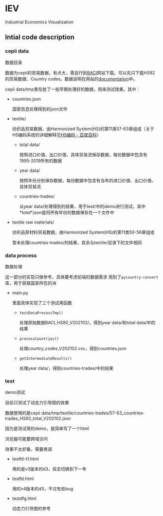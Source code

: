 # IEV
Industrial Economics Visualization

## Intial code description

### cepii data

数据目录

数据为cepii的贸易数据，有点大，需自行到[BACI](http://cepii.fr/CEPII/en/bdd_modele/presentation.asp?id=37)网站下载。可以先只下载HS92的贸易数据、Country codes。数据说明在网站的[documentation](http://www.cepii.fr/DATA_DOWNLOAD/baci/doc/DescriptionBACI.html)中。

cepii data/tmp里存放了一些早期处理好的数据，用来测试效果。其中：

- countries.json

	国家信息处理得到的json文件

- textile/

	纺织品贸易数据，由Harmonized System(HS)的第11类57-63章组成（关于HS编码系统的详细解释见[HS编码 - 百度百科](https://baike.baidu.com/item/HS%E7%BC%96%E7%A0%81/1532725?fr=aladdin)）

	- total data/

		按照进口价值、出口价值、具体贸易流保存数据，每份数据中包含有1995-2019所有的数据

	- year data/

		按照年份分别保存数据，每份数据中包含有当年的进口价值、出口价值、具体贸易流
	
	- countries-trades/

		从year data/处理得到的结果，用于test/中的demo进行测试。其中*_total_*.json是将所有年份的数据保存在一个文件中

- textile raw materials/

	纺织品原材料贸易数据，由Harmonized System(HS)的第11类50-56章组成

	暂未处理countries-trades/的结果，其余与textile/目录下的文件相同

### data process

数据处理

这一部分的实现只做参考，具体要考虑前端的数据需求
用到了`pycountry-convert`库，用于获取国家所在的洲

- main.py

	里面具体实现了三个测试用函数

	- `testDataProcessTmp()`

		处理原始数据BACI\_HS92\_V202102/，得到year data/和total data/中的结果

	- `processCountries()`

		处理country\_codes\_V202102.csv，得到countries.json

	- `getIntermediateResults()`

		处理year data/，得到countries-trades/中的结果

### test

demo测试

目前只测试了动态力引导图的效果

数据使用的是cepii data/tmp/textile/countries-trades/57-63_countries-trades_HS92_total_V202102.json

因为是测试用的demo，就简单写了一个html

浏览器可能要跨域访问

效果不太好看，需要再调

- testfd-t1.html

	用的是v3版本的d3，双击切换到下一年

- testfd.html

	用的v4版本的d3，不过有些bug

- testdfg.html

	动态力引导图的参考



